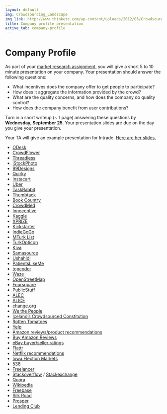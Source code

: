 ```yaml
---
layout: default
img: Crowdsourcing_Landscape
img_link: http://www.thinketc.com/wp-content/uploads/2012/05/Crowdsourcing_Landscape.jpg
title: Company profile presentation
active_tab: company-profile
---
```


Company Profile
=============================================================
As part of your [market research assignment](wa2.md), you will give a short 5 to 10 minute presentation on your company.  Your presentation should answer the following questions:

- What incentives does the company offer to get people to participate?
- How does it aggregate the information provided by the crowd?
- What are the quality concerns, and how does the company do quality control?
- How does the company benefit from user contributions?

Turn in a short writeup (~ 1 page) answering these questions by <b>Wednesday, September 25</b>. Your presentation slides are due on the day you give your presentation.

Your TA will give an example presentation for Intrade.  [Here are her slides.](https://docs.google.com/presentation/d/1IJJ0MfVyxHLJDAh2eVFHCL3ba1IRtsR5rpQf8M6VkTg/edit#slide=id.ge736661f_022)

* [ODesk](https://www.odesk.com)
* [CrowdFlower](http://www.crowdflower.com)
* [Threadless](https://www.threadless.com/how-it-works/)
* [iStockPhoto](http://en.wikipedia.org/wiki/IStock)
* [99Designs](http://99designs.com)
* [Quirky](http://quirky.com)
* [Instacart](https://www.instacart.com/faq)
* [Uber](https://www.uber.com)
* [TaskRabbit](https://www.taskrabbit.com)
* [Thumbtack](http://www.thumbtack.com/)
* [Book Country](http://www.bookcountry.com)
* [CrowdMed](https://www.crowdmed.com)
* [Innocentive](http://www.innocentive.com)
* [Kaggle](http://www.kaggle.com)
* [XPRIZE](http://www.xprize.org)
* [Kickstarter](http://www.kickstarter.com)
* [IndieGoGo](https://www.indiegogo.com)
* [MTurk List](http://www.mturklist.com)
* [TurkOpticon](http://turkopticon.ucsd.edu)
* [Kiva](http://kiva.org)
* [Samasource](http://samasource.org)
* [Ushahidi](http://www.ushahidi.com)
* [PatientsLikeMe](http://www.patientslikeme.com)
* [topcoder](http://www.topcoder.com)
* [Waze](https://www.waze.com)
* [OpenStreetMap](http://www.openstreetmap.org/)
* [Foursquare](https://foursquare.com)
* [PublicStuff](https://www.publicstuff.com)
* [ALEC](http://www.alec.org/model-legislation/) 
* [ALICE](http://alicelaw.org)
* [change.org](https://www.change.org) 
* [We the People](https://petitions.whitehouse.gov)
* [Iceland’s Crowdsourced Constitution](http://www.slate.com/articles/technology/future_tense/2014/07/five_lessons_from_iceland_s_failed_crowdsourced_constitution_experiment.html)
* [Rotten Tomatoes](http://www.rottentomatoes.com)
* [Yelp](http://www.yelp.com/)
* [Amazon reviews/product recommendations](https://www.amazon.com)
* [Buy Amazon Reviews](http://www.buyamazonreviews.com)
* [eBay buyer/seller ratings](http://pages.ebay.com/help/feedback/scores-reputation.html)
* [Flattr](https://flattr.com)
* [Netflix recommendations](https://www.netflix.com/)
* [Iowa Election Markets](http://tippie.uiowa.edu/iem/)
* [538](http://fivethirtyeight.com)
* [Freelancer](https://www.freelancer.com/)
* [Stackoverflow](http://stackoverflow.com) / [Stackexchange](http://stackexchange.com/sites)
* [Quora](http://www.quora.com)
* [Wikipedia](http://en.wikipedia.org/wiki/Main_Page)
* [Freebase](http://www.freebase.com)
* [Silk Road](http://arstechnica.com/tech-policy/2014/08/dark-net-drug-markets-kept-alive-by-great-customer-service/)
* [Prosper](https://prosper.com/welcome/how_it_works.aspx)
* [Lending Club](https://www.lendingclub.com/public/how-peer-lending-works.action)